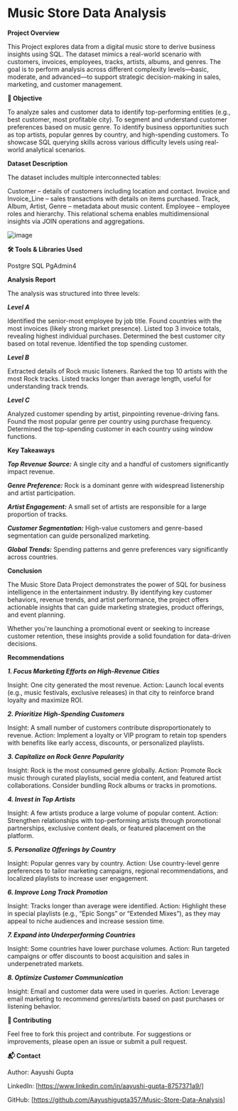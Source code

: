# Music Store Data Analysis

**Project Overview** 

This Project explores data from a digital music store to derive business insights using SQL. The dataset mimics a real-world scenario with customers, invoices, employees, tracks, artists, albums, and genres. The goal is to perform analysis across different complexity levels—basic, moderate, and advanced—to support strategic decision-making in sales, marketing, and customer management.

**🎯 Objective**

To analyze sales and customer data to identify top-performing entities (e.g., best customer, most profitable city).
To segment and understand customer preferences based on music genre.
To identify business opportunities such as top artists, popular genres by country, and high-spending customers.
To showcase SQL querying skills across various difficulty levels using real-world analytical scenarios.

**Dataset Description**

The dataset includes multiple interconnected tables:

Customer – details of customers including location and contact.
Invoice and Invoice_Line – sales transactions with details on items purchased.
Track, Album, Artist, Genre – metadata about music content.
Employee – employee roles and hierarchy.
This relational schema enables multidimensional insights via JOIN operations and aggregations.

![image](https://github.com/user-attachments/assets/f82840f5-e8cd-46aa-a043-8be48919d473)

**🛠 Tools & Libraries Used**

Postgre SQL
PgAdmin4

**Analysis Report**

The analysis was structured into three levels:

***Level A***

Identified the senior-most employee by job title.
Found countries with the most invoices (likely strong market presence).
Listed top 3 invoice totals, revealing highest individual purchases.
Determined the best customer city based on total revenue.
Identified the top spending customer.

***Level B***

Extracted details of Rock music listeners.
Ranked the top 10 artists with the most Rock tracks.
Listed tracks longer than average length, useful for understanding track trends.

***Level C***

Analyzed customer spending by artist, pinpointing revenue-driving fans.
Found the most popular genre per country using purchase frequency.
Determined the top-spending customer in each country using window functions.

**Key Takeaways**

***Top Revenue Source:*** A single city and a handful of customers significantly impact revenue.

***Genre Preference:*** Rock is a dominant genre with widespread listenership and artist participation.

***Artist Engagement:*** A small set of artists are responsible for a large proportion of tracks.

***Customer Segmentation:*** High-value customers and genre-based segmentation can guide personalized marketing.

***Global Trends:*** Spending patterns and genre preferences vary significantly across countries.

**Conclusion**

The Music Store Data Project demonstrates the power of SQL for business intelligence in the entertainment industry. By identifying key customer behaviors, revenue trends, and artist performance, the project offers actionable insights that can guide marketing strategies, product offerings, and event planning.

Whether you're launching a promotional event or seeking to increase customer retention, these insights provide a solid foundation for data-driven decisions.

**Recommendations**

***1. Focus Marketing Efforts on High-Revenue Cities***

Insight: One city generated the most revenue.
Action: Launch local events (e.g., music festivals, exclusive releases) in that city to reinforce brand loyalty and maximize ROI.

***2. Prioritize High-Spending Customers***

Insight: A small number of customers contribute disproportionately to revenue.
Action: Implement a loyalty or VIP program to retain top spenders with benefits like early access, discounts, or personalized playlists.

***3. Capitalize on Rock Genre Popularity***

Insight: Rock is the most consumed genre globally.
Action: Promote Rock music through curated playlists, social media content, and featured artist collaborations. Consider bundling Rock albums or tracks in promotions.

***4. Invest in Top Artists***

Insight: A few artists produce a large volume of popular content.
Action: Strengthen relationships with top-performing artists through promotional partnerships, exclusive content deals, or featured placement on the platform.

***5. Personalize Offerings by Country***

Insight: Popular genres vary by country.
Action: Use country-level genre preferences to tailor marketing campaigns, regional recommendations, and localized playlists to increase user engagement.

***6. Improve Long Track Promotion***

Insight: Tracks longer than average were identified.
Action: Highlight these in special playlists (e.g., “Epic Songs” or “Extended Mixes”), as they may appeal to niche audiences and increase session time.

***7. Expand into Underperforming Countries***

Insight: Some countries have lower purchase volumes.
Action: Run targeted campaigns or offer discounts to boost acquisition and sales in underpenetrated markets.

***8. Optimize Customer Communication***

Insight: Email and customer data were used in queries.
Action: Leverage email marketing to recommend genres/artists based on past purchases or listening behavior.

**🤝 Contributing**

Feel free to fork this project and contribute. For suggestions or improvements, please open an issue or submit a pull request.

**📬 Contact**

Author: Aayushi Gupta

LinkedIn: [https://www.linkedin.com/in/aayushi-gupta-8757371a9/]

GitHub: [https://github.com/Aayushigupta357/Music-Store-Data-Analysis]
